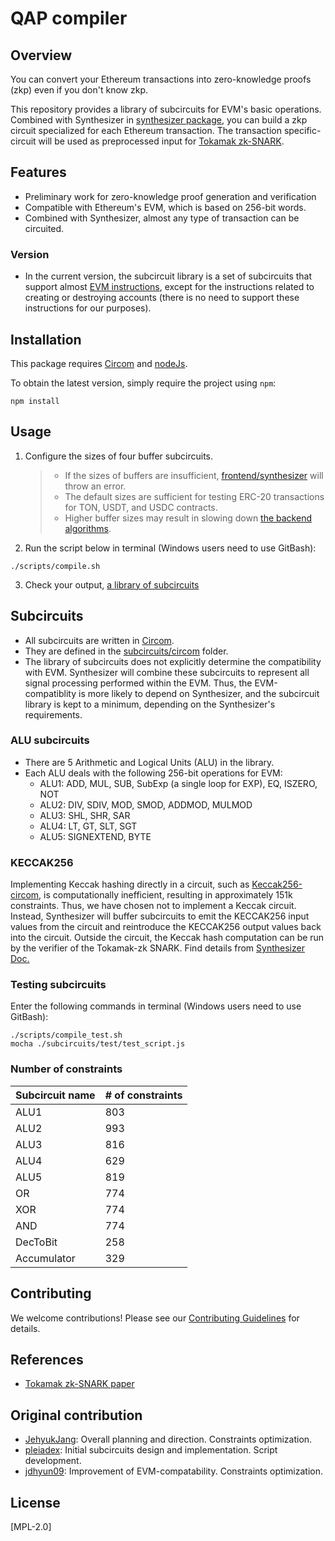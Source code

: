 # QAP compiler

## Overview
You can convert your Ethereum transactions into zero-knowledge proofs (zkp) even if you don't know zkp.

This repository provides a library of subcircuits for EVM's basic operations. Combined with Synthesizer in [synthesizer package](../synthesizer), you can build a zkp circuit specialized for each Ethereum transaction. The transaction specific-circuit will be used as preprocessed input for [Tokamak zk-SNARK](https://eprint.iacr.org/2024/507).

## Features
- Preliminary work for zero-knowledge proof generation and verification
- Compatible with Ethereum's EVM, which is based on 256-bit words.
- Combined with Synthesizer, almost any type of transaction can be circuited.

### Version
- In the current version, the subcircuit library is a set of subcircuits that support almost [EVM instructions](https://www.evm.codes/), except for the instructions related to creating or destroying accounts (there is no need to support these instructions for our purposes).

## Installation

This package requires [Circom](https://docs.circom.io/getting-started/installation) and [nodeJs](https://nodejs.org).

To obtain the latest version, simply require the project using `npm`:

```shell
npm install
```

## Usage
1. Configure the sizes of four buffer subcircuits.
   > - If the sizes of buffers are insufficient, [frontend/synthesizer](../synthesizer) will throw an error.
   > - The default sizes are sufficient for testing ERC-20 transactions for TON, USDT, and USDC contracts.
   > - Higher buffer sizes may result in slowing down [the backend algorithms](../../backend).
2. Run the script below in terminal (Windows users need to use GitBash):
```shell
./scripts/compile.sh
```
3. Check your output, [a library of subcircuits](./subcircuits/library) 

## Subcircuits
- All subcircuits are written in [Circom](https://docs.circom.io/).
- They are defined in the [subcircuits/circom](./subcircuits/circom) folder.
- The library of subcircuits does not explicitly determine the compatibility with EVM. Synthesizer will combine these subcircuits to represent all signal processing performed within the EVM. Thus, the EVM-compatiblity is more likely to depend on Synthesizer, and the subcircuit library is kept to a minimum, depending on the Synthesizer's requirements.

### ALU subcircuits
- There are 5 Arithmetic and Logical Units (ALU) in the library.
- Each ALU deals with the following 256-bit operations for EVM:
   - ALU1: ADD, MUL, SUB, SubExp (a single loop for EXP), EQ, ISZERO, NOT
   - ALU2: DIV, SDIV, MOD, SMOD, ADDMOD, MULMOD
   - ALU3: SHL, SHR, SAR
   - ALU4: LT, GT, SLT, SGT
   - ALU5: SIGNEXTEND, BYTE
### KECCAK256
Implementing Keccak hashing directly in a circuit, such as [Keccak256-circom](https://github.com/vocdoni/keccak256-circom), is computationally inefficient, resulting in approximately 151k constraints. Thus, we have chosen not to implement a Keccak circuit. Instead, Synthesizer will buffer subcircuits to emit the KECCAK256 input values from the circuit and reintroduce the KECCAK256 output values back into the circuit. Outside the circuit, the Keccak hash computation can be run by the verifier of the Tokamak-zk SNARK. Find details from [Synthesizer Doc.](https://tokamak-network-zk-evm.gitbook.io/tokamak-network-zk-evm)
### Testing subcircuits
Enter the following commands in terminal (Windows users need to use GitBash):
```shell
./scripts/compile_test.sh
mocha ./subcircuits/test/test_script.js
```

### Number of constraints

| Subcircuit name | # of constraints |
|-----------------|------------------|
| ALU1            | 803              |
| ALU2            | 993              |
| ALU3            | 816              |
| ALU4            | 629              |
| ALU5            | 819              |
| OR              | 774              |
| XOR             | 774              |
| AND             | 774              |
| DecToBit        | 258              |
| Accumulator     | 329              |

## Contributing
We welcome contributions! Please see our [Contributing Guidelines](../../../CONTRIBUTING.md) for details.

## References
- [Tokamak zk-SNARK paper](https://eprint.iacr.org/2024/507)

## Original contribution
- [JehyukJang](https://github.com/JehyukJang): Overall planning and direction. Constraints optimization.
- [pleiadex](https://github.com/pleiadex): Initial subcircuits design and implementation. Script development.
- [jdhyun09](https://github.com/jdhyun09): Improvement of EVM-compatability. Constraints optimization.

## License
[MPL-2.0]
